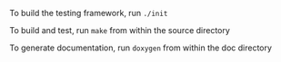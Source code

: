To build the testing framework, run `./init`

To build and test, run `make` from within the source directory

To generate documentation, run `doxygen` from within the doc directory
